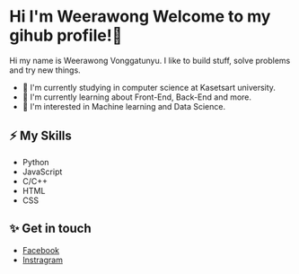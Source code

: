 # Hi I'm Weerawong Welcome to my gihub profile!👋
Hi my name is Weerawong Vonggatunyu.  I like to build stuff, solve problems and try new things.
- 🔭 I'm currently studying in computer science at Kasetsart university.
- 🌱 I'm currently learning about Front-End, Back-End and more.
- 🤔 I'm interested in Machine learning and Data Science.

## ⚡ My Skills
- Python
- JavaScript
- C/C++
- HTML
- CSS

## ✨ Get in touch
- [Facebook](https://www.facebook.com/Non.Weerawong/)
- [Instragram](https://www.instagram.com/nonzagreanthai/?hl=th)

<!--
**Qu1etboy/Qu1etboy** is a ✨ _special_ ✨ repository because its `README.md` (this file) appears on your GitHub profile.

Here are some ideas to get you started:

- 🔭 I’m currently working on ...
- 🌱 I’m currently learning ...
- 👯 I’m looking to collaborate on ...
- 🤔 I’m looking for help with ...
- 💬 Ask me about ...
- 📫 How to reach me: ...
- 😄 Pronouns: ...
- ⚡ Fun fact: ...
-->
